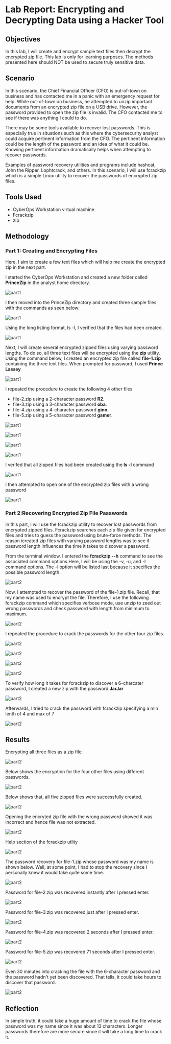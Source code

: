# Lab Report: Encrypting and Decrypting Data using a Hacker Tool

## Objectives

In this lab, I will create and encrypt sample text files then decrypt
the encrypted zip file. This lab is only for learning purposes. The
methods presented here should NOT be used to secure truly sensitive
data.

## Scenario

In this scenario, the Chief Financial Officer (CFO) is out-of-town on
business and has contacted me in a panic with an emergency request for
help. While out-of-town on business, he attempted to unzip important
documents from an encrypted zip file on a USB drive. However, the
password provided to open the zip file is invalid. The CFO contacted me
to see if there was anything I could to do.

There may be some tools available to recover lost passwords. This is
especially true in situations such as this where the cybersecurity
analyst could acquire pertinent information from the CFO. The pertinent
information could be the length of the password and an idea of what it
could be. Knowing pertinent information dramatically helps when
attempting to recover passwords.

Examples of password recovery utilities and programs include hashcat,
John the Ripper, Lophtcrack, and others. In this scenario, I will use
fcrackzip which is a simple Linux utility to recover the passwords of
encrypted zip files.

## Tools Used

- CyberOps Workstation virtual machine
- Fcrackzip
- zip

## Methodology

### Part 1: Creating and Encrypting Files

Here, I aim to create a few text files which will help me create the
encrypted zip in the next part.

I started the CyberOps Workstation and created a new folder called
**PrinceZip** in the analyst home directory.

![part1](media/fcrackzip/image1.png)

I then moved into the PrinceZip directory and created three sample files
with the commands as seen below:

![part1](media/fcrackzip/image2.png)

Using the long listing format, ls -l, I verified that the files had been
created.

![part1](media/fcrackzip/image3.png)

Next, I will create several encrypted zipped files using varying
password lengths. To do so, all three text files will be encrypted using
the **zip** utility. Using the command below, I created an encrypted zip
file called **file-1.zip** containing the three text files. When
prompted for password, I used **Prince Lassey**

![part1](media/fcrackzip/image4.png)

I repeated the procedure to create the following 4 other files

- file-2.zip using a 2-character password **R2**.
- file-3.zip using a 3-character password **oba**.
- file-4.zip using a 4-character password **gino**.
- file-5.zip using a 5-character password **gamer**.

![part1](media/fcrackzip/image5.png)

![part1](media/fcrackzip/image6.png)

![part1](media/fcrackzip/image7.png)

![part1](media/fcrackzip/image8.png)

I verifed that all zipped files had been created using the **ls -l**
command

![part1](media/fcrackzip/image9.png)

I then attempted to open one of the encrypted zip files with a wrong
password

![part1](media/fcrackzip/image10.png)

### Part 2:Recovering Encrypted Zip File Passwords

In this part, I will use the fcrackzip utility to recover lost passwords
from encrypted zipped files. Fcrackzip searches each zip file given for
encrypted files and tries to guess the password using brute-force
methods. The reason icreated zip files with varying password lengths was
to see if password length influences the time it takes to discover a
password.

From the terminal window, I entered the **fcrackzip --h** command to see
the associated command options.Here, I will be using the -v, -u, and -l
command options. The -l option will be listed last because it specifies
the possible password length.

![part2](media/fcrackzip/image11.png)

Now, I attempted to recover the password of the file-1.zip file. Recall,
that my name was used to encrypt the file. Therefore, I use the
following fcrackzip command which specifies verbose mode, use unzip to
zeed out wrong passwords and check password with length from minimum to
maximum.

![part2](media/fcrackzip/image12.png)

I repeated the procedure to crack the passwords for the other four zip
files.

![part2](media/fcrackzip/image13.png)

![part2](media/fcrackzip/image14.png)

![part2](media/fcrackzip/image15.png)

![part2](media/fcrackzip/image16.png)

To verify how long it takes for fcrackzip to discover a 6-charcater
password, I created a new zip with the password **JarJar**

![part2](media/fcrackzip/image17.png)

Afterwards, I tried to crack the password with fcrackzip specifying a
min lenth of 4 and max of 7

![part2](media/fcrackzip/image18.png)

## Results

Encrypting all three files as a zip file:

![part2](media/fcrackzip/image19.png)

Below shows the encryption for the four other files using different
passwords.

![part2](media/fcrackzip/image20.png)

Below shows that, all five zipped files were successfully created.

![part2](media/fcrackzip/image21.png)

Opening the encryted zip file with the wrong password showed it was
incorrect and hence file was not extracted.

![part2](media/fcrackzip/image22.png)

Help section of the fcrackzip utlity

![part2](media/fcrackzip/image23.png)

The password recovery for file-1.zip whose password was my name is shown
below. Well, at some point, I had to stop the recovery since I
personally knew it would take quite some time.

![part2](media/fcrackzip/image24.png)

Password for file-2.zip was recovered instantly after I pressed enter.

![part2](media/fcrackzip/image25.png)

Password for file-3.zip was recovered just after I pressed enter.

![part2](media/fcrackzip/image26.png)

Password for file-4.zip was recovered 2 seconds after I pressed enter.

![part2](media/fcrackzip/image27.png)

Password for file-5.zip was recovered 71 seconds after I pressed enter.

![part2](media/fcrackzip/image28.png)

Even 30 minutes into cracking the file with the 6-character password and
the password hadn't yet been discovered. That tells, it could take hours
to discover that password.

![part2](media/fcrackzip/image29.png)

## Reflection

In simple truth, it could take a huge amount of time to crack the file
whose password was my name since it was about 13 characters. Longer
passwords therefore are more secure since it will take a long time to
crack it.
